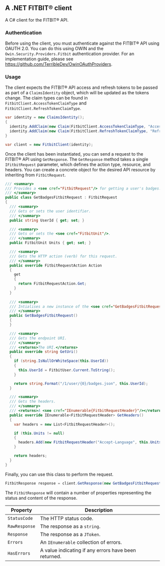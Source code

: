 ## A .NET FITBIT® client
A C# client for the FITBIT® API.
### Authentication
Before using the client, you must authenticate against the FITBIT® API using OAUTH 2.0. You can do this using OWIN and the `Owin.Security.Providers.Fitbit` authentication provider. For an implementation guide, please see https://github.com/TerribleDev/OwinOAuthProviders.
### Usage
The client expects the FITBIT® API access and refresh tokens to be passed as part of a `ClaimsIdentity` object, which will be updated as the tokens change. The claim types can be found in `FitbitClient.AccessTokenClaimType` and `FitbitClient.RefreshTokenClaimType`.
```cs
var identity = new ClaimsIdentity();
{
  identity.AddClaim(new Claim(FitbitClient.AccessTokenClaimType, "AccessToken"));
  identity.AddClaim(new Claim(FitbitClient.RefreshTokenClaimType, "RefreshToken"));
}

var client = new FitbitClient(identity);
```
Once the client has been instantiated, you can send a request to the FITBIT® API using `GetResponse`. The `GetResponse` method takes a single `IFitbitRequest` parameter, which defines the action type, resource, and headers. You can create a concrete object for the desired API resource by inheriting from `FitbitRequest`.
```cs
/// <summary>
/// Provides a <see cref="FitbitRequest"/> for getting a user's badges.
/// </summary>
public class GetBadgesFitbitRequest : FitbitRequest
{
  /// <summary>
  /// Gets or sets the user identifier.
  /// </summary>
  public string UserId { get; set; }

  /// <summary>
  /// Gets or sets the <see cref="FitbitUnit"/>.
  /// </summary>
  public FitbitUnit Units { get; set; }

  /// <summary>
  /// Gets the HTTP action (verb) for this request.
  /// </summary>
  public override FitbitRequestAction Action
  {
    get
    {
      return FitbitRequestAction.Get;
    }
  }
    
  /// <summary>
  /// Intialises a new instance of the <see cref="GetBadgesFitbitRequest"/> class.
  /// </summary>
  public GetBadgesFitbitRequest()
  {
  }

  /// <summary>
  /// Gets the endpoint URI.
  /// </summary>
  /// <returns>The URI.</returns>
  public override string GetUri()
  {
    if (string.IsNullOrWhiteSpace(this.UserId))
    {
      this.UserId = FitbitUser.Current.ToString();
    }

    return string.Format("/1/user/{0}/badges.json", this.UserId);
  }

  /// <summary>
  /// Gets the headers.
  /// </summary>
  /// <returns>A <see cref="IEnumerable{FitbitRequestHeader}"/></returns>
  public override IEnumerable<FitbitRequestHeader> GetHeaders()
  {
    var headers = new List<FitbitRequestHeader>();

    if (this.Units != null)
    {
      headers.Add(new FitbitRequestHeader("Accept-Language", this.Units.ToString()));
    }

    return headers;
  }
}
```
Finally, you can use this class to perform the request.
```cs
FitbitResponse response = client.GetResponse(new GetBadgesFitbitRequest());
```
The `FitbitResponse` will contain a number of properties representing the status and content of the response.

| Property      | Description                                          |
|---------------|------------------------------------------------------|
| `StatusCode`  | The HTTP status code.                                |
| `RawResponse` | The response as a `string`.                          |
| `Response`    | The response as a `JToken`.                          |
| `Errors`      | An `IEnumerable` collection of errors.               |
| `HasErrors`   | A value indicating if any errors have been returned. |
